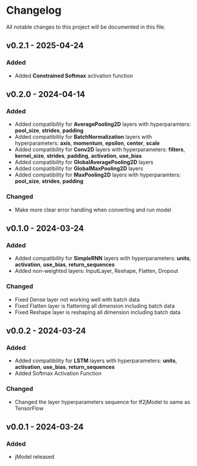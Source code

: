 # Changelog

All notable changes to this project will be documented in this file.

## v0.2.1 - 2025-04-24
### Added
- Added **Constrained Softmax** activation function

## v0.2.0 - 2024-04-14

### Added
- Added compatibility for **AveragePooling2D** layers with hyperparamters: **pool_size**, **strides**, **padding**
- Added compatibility for **BatchNormalization** layers with hyperparameters: **axis**, **momentum**, **epsilon**, **center**, **scale**
- Added compatibility for **Conv2D** layers with hyperparameters: **filters**, **kernel_size**, **strides**, **padding**, **activation**, **use_bias**
- Added compatibility for **GlobalAveragePooling2D** layers
- Added compatibility for **GlobalMaxPooling2D** layers
- Added compatibility for **MaxPooling2D** layers with hyperparamters: **pool_size**, **strides**, **padding**

### Changed
- Make more clear error handling when converting and run model

## v0.1.0 - 2024-03-24

### Added
- Added compatibility for **SimpleRNN** layers with hyperparameters: **units**, **activation**, **use_bias**, **return_sequences**
- Added non-weighted layers: InputLayer, Reshape, Flatten, Dropout

### Changed
- Fixed Dense layer not working well with batch data
- Fixed Flatten layer is flattening all dimension including batch data
- Fixed Reshape layer is reshaping all dimension including batch data

## v0.0.2 - 2024-03-24

### Added
- Added compatibility for **LSTM** layers with hyperparameters: **units**, **activation**, **use_bias**, **return_sequences**
- Added Softmax Activation Function

### Changed
- Changed the layer hyperparameters sequence for tf2jModel to same as TensorFlow

## v0.0.1 - 2024-03-24

### Added

- jModel released